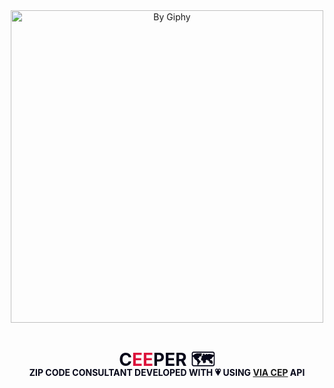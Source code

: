 <div align="center">
        <img align="center" src="https://media.giphy.com/media/yK3PyRmUj0T3W/giphy.gif" width="500px" title="By Giphy">
        <h1 style="color: #060719;">C<span style="color: crimson;">EE</span>PER 🗺️</h1>
        <p style="color: #060719; margin-top: -35px; font-weight: bold;">ZIP CODE CONSULTANT DEVELOPED WITH 💗 USING <a href="https://viacep.com.br/" target="__blank">VIA CEP</a> API</p>
</div>
